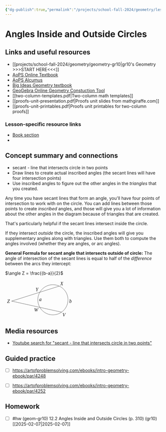 ```yaml
---
{"dg-publish":true,"permalink":"/projects/school-fall-2024/geometry/lessons/12-2-angles-inside-outside-circles/"}
---
```



#  Angles Inside and Outside Circles 

## Links and useful resources 

- [[projects/school-fall-2024/geometry/geometry-gr10\|gr10's Geometry >>>START HERE<<<]]
- [AoPS Online Textbook](https://artofproblemsolving.com/ebooks/intro-geometry-ebook/c0toc)
- [AoPS Alcumus](https://artofproblemsolving.com/teacher/students)
- [Big Ideas Geometry textbook](https://bim.easyaccessmaterials.com/?level=12)
- [GeoGebra Online Geometry Constuction Tool](https://www.geogebra.org/geometry?lang=en/)
- [[two-column-templates.pdf|Two-column math templates]]
- [[proofs-unit-presentation.pdf|Proofs unit slides from mathgiraffe.com]]
- [[proofs-unit-printables.pdf|Proofs unit printables for two-column proofs]]


### Lesson-specific resource links


- [Book section](https://artofproblemsolving.com/ebooks/intro-geometry-ebook/c12s2) 
-  


## Concept summary and connections


- secant - line that intersects circle in two points 
- Draw lines to create actual inscribed angles (the secant lines will have four intersection points)
- Use inscribed angles to figure out the other angles in the *triangles* that you created.

Any time you have secant lines that form an angle, you'll have four points of intersection to work with on the circle. You can add lines between those points to create *inscribed* angles, and those will give you a lot of information about the other angles in the diagram because of triangles that are created.

That's particularly helpful if the secant lines intersect inside the circle.

If they intersect *outside* the circle, the inscribed angles will give you supplementary angles along with triangles. Use them both to compute the angles involved (whether they are angles, or arc angles).

**General Formula for secant angle that intersects outside of circle:**
The angle of intersection of the secant lines is equal to half of the *difference* between the arcs they intercept:

$\angle Z = \frac{{b-a}}{2}$

<svg viewBox="0 0 219.87499999999997 123.56249999999999" preserveAspectRatio="xMinYMin meet" data-src="chap11diag-44" xmlns:dc="http://purl.org/dc/elements/1.1/" xmlns:cc="http://creativecommons.org/ns#" xmlns:rdf="http://www.w3.org/1999/02/22-rdf-syntax-ns#" xmlns:svg="http://www.w3.org/2000/svg" xmlns="http://www.w3.org/2000/svg" xmlns:inkscape="http://www.inkscape.org/namespaces/inkscape" version="1.1" width="219.87499999999997" height="123.56249999999999"  xml:space="preserve"><metadata ><rdf:RDF><cc:Work rdf:about=""><dc:format>image/svg+xml</dc:format><dc:type rdf:resource="http://purl.org/dc/dcmitype/StillImage" /></cc:Work></rdf:RDF></metadata><defs ><clipPath id="chap11diag-44-clipPath18"><path d="M 0,0 146,0 146,79 0,79 0,0 z"  /></clipPath></defs><g transform="translate(5,5)"><g transform="scale(1.15)"><g transform="matrix(1.25,0,0,-1.25,0,98.75)" ><g ><g ><g clip-path="url(#chap11diag-44-clipPath18)" ><g transform="translate(0,79)" ><g transform="translate(104,-41)" ><path d="m 34.01566,0 c 0,9.02191 -3.58448,17.67323 -9.96346,24.0522 C 17.67323,30.43118 9.02191,34.01566 0,34.01566 c -9.02191,0 -17.67323,-3.58448 -24.0522,-9.96346 C -30.43118,17.67323 -34.01566,9.02191 -34.01566,0 c 0,-9.02191 3.58448,-17.67323 9.96346,-24.0522 6.37897,-6.37898 15.03029,-9.96346 24.0522,-9.96346 9.02191,0 17.67323,3.58448 24.0522,9.96346 6.37898,6.37897 9.96346,15.03029 9.96346,24.0522 z"  style="fill:none;stroke:currentColor;stroke-width:0.5;stroke-linecap:butt;stroke-linejoin:round;stroke-miterlimit:10;stroke-opacity:1;stroke-dasharray:none" /><path d="M -92.80447,-2.96436 14.3758,30.82877"  style="fill:none;stroke:currentColor;stroke-width:0.5;stroke-linecap:round;stroke-linejoin:round;stroke-miterlimit:10;stroke-opacity:1;stroke-dasharray:none" /><path d="M -92.80447,-2.96436 19.51062,-27.86401"  style="fill:none;stroke:currentColor;stroke-width:0.5;stroke-linecap:round;stroke-linejoin:round;stroke-miterlimit:10;stroke-opacity:1;stroke-dasharray:none" /><g transform="translate(0,79)" ><text transform="matrix(1,0,0,-1,-103.0808,-85.6816)" ><tspan x="0" y="0"  style="font-size:10.90909958px;font-variant:normal;writing-mode:lr-tb;fill:currentColor;fill-opacity:1;fill-rule:nonzero;stroke:none;font-family:STIX;font-style:italic">Z</tspan><tspan x="64.158798" y="-25.8603"  style="font-size:10.90909958px;font-variant:normal;writing-mode:lr-tb;fill:currentColor;fill-opacity:1;fill-rule:nonzero;stroke:none;font-family:STIX;font-style:italic">Y</tspan><tspan x="60.831501" y="19.931601"  style="font-size:10.90909958px;font-variant:normal;writing-mode:lr-tb;fill:currentColor;fill-opacity:1;fill-rule:nonzero;stroke:none;font-family:STIX;font-style:italic">W</tspan><tspan x="119.5566" y="-39.681198"  style="font-size:10.90909958px;font-variant:normal;writing-mode:lr-tb;fill:currentColor;fill-opacity:1;fill-rule:nonzero;stroke:none;font-family:STIX;font-style:italic">X</tspan><tspan x="124.6914" y="30.7878"  style="font-size:10.90909958px;font-variant:normal;writing-mode:lr-tb;fill:currentColor;fill-opacity:1;fill-rule:nonzero;stroke:none;font-family:STIX;font-style:italic">V</tspan><tspan x="72.065102" y="-4.0853"  style="font-size:10.90909958px;font-variant:normal;writing-mode:lr-tb;fill:currentColor;fill-opacity:1;fill-rule:nonzero;stroke:none;font-family:STIX;font-style:italic">a</tspan><tspan x="139.96719" y="0.2458"  style="font-size:10.90909958px;font-variant:normal;writing-mode:lr-tb;fill:currentColor;fill-opacity:1;fill-rule:nonzero;stroke:none;font-family:STIX;font-style:italic">b</tspan></text> </g></g></g></g></g></g></g></g></g></svg>

## Media resources

- [Youtube search for "secant - line that intersects circle in two points"](https://www.youtube.com/results?search_query=secant%20-%20line%20that%20intersects%20circle%20in%20two%20points) 

## Guided practice


- [ ] https://artofproblemsolving.com/ebooks/intro-geometry-ebook/par/4248  
- [ ] https://artofproblemsolving.com/ebooks/intro-geometry-ebook/par/4252  


## Homework


- [ ] #hw (geom-gr10) 12.2 Angles Inside and Outside Circles  (p. 310) (gr10) [[2025-02-07\|2025-02-07]] 


